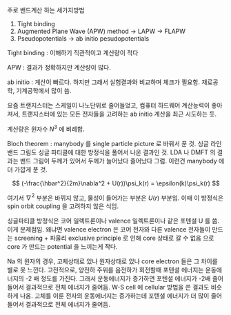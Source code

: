 

주로 밴드계산 하는 세가지방법

1. Tight binding
2. Augmented Plane Wave (APW) method -> LAPW -> FLAPW
3. Pseudopotentials -> ab initio pesudopotentials

Tight binding : 이해하기 직관적이고 계산량이 적다

APW : 결과가 정확하지만 계산량이 많다. 

ab initio : 계산이 빠르다. 하지만 그래서 실험결과와 비교하며 체크가 필요함. 재료공학, 기계공학에서 많이 씀.

요즘 트랜지스터는 스케일이 나노단위로 줄어들었고, 컴퓨터 하드웨어 계산능력이 좋아져서, 트랜지스터에 있는 모든 전자들을 고려하는 ab initio 계산을 최근 시도하는 듯.

계산량은 원자수 $N^3$ 에 비례함. 

Bloch theorem : manybody 를 single particle picture 로 바꿔서 푼 것. 싱글 라인 밴드 그림도 싱글 파티클에 대한 방정식을 풀어서 나온 결과인 것. LDA 나 DMFT 의 결과는 밴드 그림이 두께가 있어서 두께가 늘어났다 줄어났다 그럼. 이런건 manybody 에 더 가깝게 푼 것.

$$
(-\frac{\hbar^2}{2m}\nabla^2 + U(r))\psi_k(r) = \epsilon(k)\psi_k(r)
$$

여기서 $\nabla^2$ 부분은 바뀌지 않고, 물성이 들어가는 부분은 $U(r)$ 부분임. 이때 이 방정식은 spin orbit coupling 을 고려하지 않은 식임. 

싱글파티클 방정식은 코어 일렉트론이나 valence 일렉트론이나 같은 포텐셜 U 를 씀. 이게 문제점임. 왜냐면 valence electron 은 코어 전자와 다른 valence 전자들이 만드는 screening + 파울리 exclusive principle 로 인해 core 상태로 갈 수 없음 으로 core 가 만드는 potential 을 느끼는게 작다. 

Na 의 원자의 경우, 고체상태로 있나 원자상태로 있나 core electron 들은 그 차이를 별로 못 느낀다. 
고전적으로, 양전하 주위를 음전하가 회전할때 포텐셜 에너지는 운동에너지의 -2 배 정도를 가진다. 그래서 운동에너지가 증가하면 포텐셜 에너지가 -2배 줄어들어서 결과적으로 전체 에너지가 줄어듬. W-S cell 에 cellular 방법을 쓴 결과도 비슷하게 나옴. 고체를 이룬 전자의 운동에너지는 증가하는데 포텐셜 에너지가 더 많이 줄어들어서 결과적으로 전체 에너지가 줄어듬.